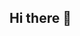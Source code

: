 ## Hi there 👋

<!--
**lolalex64/lolalex64** is a ✨ _special_ ✨ repository because its `README.md` (this file) appears on your GitHub profile.

Here are some ideas to get you started:

- 🔭 I’m currently working on Minecraft mods for fabric!
- 🌱 I’m currently learning Java
- 👯 I’m looking to collaborate on Minecraft mods!
- 🤔 I’m looking for help with Java.
- 💬 Ask me about C#
- 📫 How to reach me: Github
- 😄 Pronouns: He/Him
- ⚡ Fun fact: I am learning programming in school
-->
 

